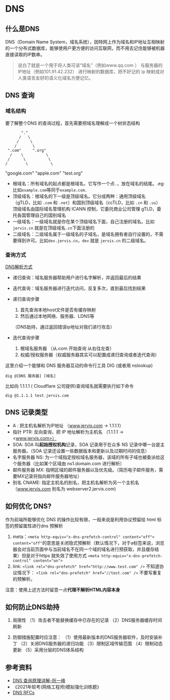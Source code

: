 # DNS

## 什么是DNS

DNS（Domain Name System，域名系统），因特网上作为域名和IP地址互相映射的一个分布式数据库，能够使用户更方便的访问互联网，而不用去记住能够被机器直接读取的IP数串。

>说白了就是一个用于将人类可读“域名”（例如www.qq.com ） 与服务器的IP地址（例如101.91.42.232） 进行映射的数据库，把不好记的 ip 映射成对人类语言友好的语义化域名方便记忆。

## DNS 查询

### 域名结构

要了解整个DNS 的查询过程，首先需要把域名理解成一个树状态结构

           "."
          /   \
         /     \
        /       \
     ".com"     ".org"
      /    \          \
     /      \          \
    /        \          \
"google.com" "apple.com" "test.org"

* 根域名：所有域名的起点都是根域名，它写作一个点`.`，放在域名的结尾。.eg: 比如`example.com`等同于`example.com.`
* 顶级域名：根域名的下一级是顶级域名。它分成两种：通用顶级域名（gTLD，比如 `.com` 和 `.net`）和国别顶级域名（ccTLD，比如 `.cn` 和 `.us`）顶级域名由国际域名管理机构 ICANN 控制，它委托商业公司管理 gTLD，委托各国管理自己的国别域名
* 一级域名：一级域名就是你在某个顶级域名下面，自己注册的域名。比如 `jervis.cn` 就是在顶级域名`.cn`下面注册的
* 二级域名：二级域名属于一级域名的子域名，是域名拥有者自行设置的，不需要得到许可。比如`dev.jervis.cn`，`dev` 就是 `jervis.cn` 的二级域名。

### 查询方式

[DNS解析方式](./DNS%E8%A7%A3%E6%9E%90%E6%B5%81%E7%A8%8B.jpg)

* 递归查询：域名服务器帮助用户进行名字解析，并返回最后的结果
* 迭代查询：域名服务器进行迭代访问，反复多次，直到最后找到结果

* 递归查询步骤
    1. 首先查询本地host文件是否有缓存映射
    2. 然后通过本地网络、服务器、LDNS等

    （DNS劫持，通过返回错误ip地址对我们进行攻击）
* 迭代查询步骤
    1. 根域名服务器 （从.com 开始查询 从右往左查）
    2. 权威/授权服务器（权威服务器其实可以配置成递归查询或者迭代查询）

这里介绍一个能够和 DNS 服务器互动的命令行工具 DIG (或者用 nslookup)

```shell
dig @[DNS 服务器] [域名] 
```

比如向 1.1.1.1 ( Cloudflare 公司提供)查询域名就需要执行如下命令

```shell
dig @1.1.1.1 test.jervis.com
```

## DNS 记录类型

* A : 把主机名解析为IP地址 （www.jervis.com -> 1.1.1.1）
* 指针 PTR: 反向查询，把 IP 地址解析为主机名 （1.1.1.1 -> <www.jervis.com>）
* SOA: SOA 叫**起始授权机构**记录，SOA 记录用于在众多 NS 记录中哪一台是主服务器。（SOA 记录还设置一些数据版本和更新以及过期时间的信息）
* 名字服务器 NS: 为一个域指定授权域名服务器，该域的所有子域也被委派给这个服务器（比如某个区域由 ns1.domain.com 进行解析）
* 邮件服务器 MX: 指明区域的邮件服务器以及优先级。（简历电子邮件服务，需要MX记录将指向邮件服务器地址）
* 别名 CNAME: 指定主机名的别名，把主机名解析为另一个主机名（www.jervis.com 别名为 webserver2.jervis.com)

## 如何优化 DNS?

作为前端所能够优化 DNS 的操作比较有限，一般来说是利用协议预留给 html 标签的预留属性进行dns 预解析

1. meta：`<meta http-equiv="x-dns-prefetch-control" content="off">` `content="off"`的意思是关闭隐式预解析（默认情况下，对于a标签来说，浏览器会对当前页面中与当前域名不在同一个域的域名进行预获取，并且缓存结果）但是对于https 就失效了使用方式 `<meta http-equiv="x-dns-prefetch-control" content="on">`
2. link: `<link rel="dns-prefetch" href="http://www.test.com" />` 不知道协议情况下： `<link rel="dns-prefetch" href="//test.com" />` 不要写重复的预解析。

注意：使用上述方法时留意一点**代理不解析HTML内容本身**

## 如何防止DNS劫持

1. 局限性
（1）攻击者不能替换缓存中已存在的记录
（2）DNS服务器缓存时间刷新

2. 防御措施配置时应注意：
（1）使用最新版本的DNS服务器软件，及时安装补丁
（2）关闭DNS服务器的递归功能
（3）限制区域传输范围
（4）限制动态更新
（5）采用分层的DNS体系结构

## 参考资料

* [DNS 查询原理详解-阮一峰](https://mp.weixin.qq.com/s/Kur84cigXkiTs3vimS3wQA)
* 《2021年软考(网络工程师)模拟强化训练题》
* [DNS RFCs](https://rfcs.io/dns)
